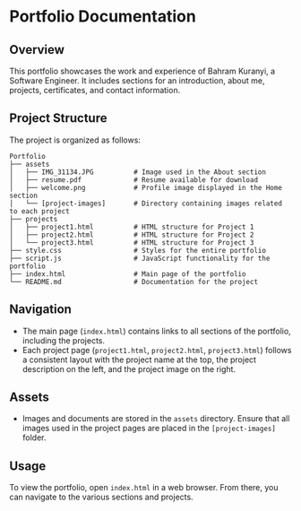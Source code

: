 # Portfolio Documentation

## Overview
This portfolio showcases the work and experience of Bahram Kuranyi, a Software Engineer. It includes sections for an introduction, about me, projects, certificates, and contact information.

## Project Structure
The project is organized as follows:

```
Portfolio
├── assets
│   ├── IMG_31134.JPG          # Image used in the About section
│   ├── resume.pdf             # Resume available for download
│   ├── welcome.png            # Profile image displayed in the Home section
│   └── [project-images]       # Directory containing images related to each project
├── projects
│   ├── project1.html          # HTML structure for Project 1
│   ├── project2.html          # HTML structure for Project 2
│   └── project3.html          # HTML structure for Project 3
├── style.css                  # Styles for the entire portfolio
├── script.js                  # JavaScript functionality for the portfolio
├── index.html                 # Main page of the portfolio
└── README.md                  # Documentation for the project
```

## Navigation
- The main page (`index.html`) contains links to all sections of the portfolio, including the projects.
- Each project page (`project1.html`, `project2.html`, `project3.html`) follows a consistent layout with the project name at the top, the project description on the left, and the project image on the right.

## Assets
- Images and documents are stored in the `assets` directory. Ensure that all images used in the project pages are placed in the `[project-images]` folder.

## Usage
To view the portfolio, open `index.html` in a web browser. From there, you can navigate to the various sections and projects.